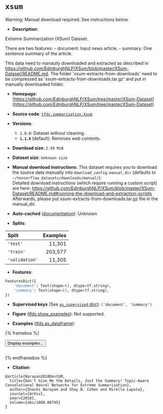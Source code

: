 <div itemscope itemtype="http://schema.org/Dataset">
  <div itemscope itemprop="includedInDataCatalog" itemtype="http://schema.org/DataCatalog">
    <meta itemprop="name" content="TensorFlow Datasets" />
  </div>
  <meta itemprop="name" content="xsum" />
  <meta itemprop="description" content="Extreme Summarization (XSum) Dataset.&#10;&#10;There are two features:&#10;  - document: Input news article.&#10;  - summary: One sentence summary of the article.&#10;&#10;This data need to manaully downloaded and extracted as described in&#10;https://github.com/EdinburghNLP/XSum/blob/master/XSum-Dataset/README.md.&#10;The folder &#x27;xsum-extracts-from-downloads&#x27; need to be compressed as&#10;&#x27;xsum-extracts-from-downloads.tar.gz&#x27; and put in manually downloaded folder.&#10;&#10;To use this dataset:&#10;&#10;```python&#10;import tensorflow_datasets as tfds&#10;&#10;ds = tfds.load(&#x27;xsum&#x27;, split=&#x27;train&#x27;)&#10;for ex in ds.take(4):&#10;  print(ex)&#10;```&#10;&#10;See [the guide](https://www.tensorflow.org/datasets/overview) for more&#10;informations on [tensorflow_datasets](https://www.tensorflow.org/datasets).&#10;&#10;" />
  <meta itemprop="url" content="https://www.tensorflow.org/datasets/catalog/xsum" />
  <meta itemprop="sameAs" content="https://github.com/EdinburghNLP/XSum/tree/master/XSum-Dataset" />
  <meta itemprop="citation" content="@article{Narayan2018DontGM,&#10;  title={Don&#x27;t Give Me the Details, Just the Summary! Topic-Aware Convolutional Neural Networks for Extreme Summarization},&#10;  author={Shashi Narayan and Shay B. Cohen and Mirella Lapata},&#10;  journal={ArXiv},&#10;  year={2018},&#10;  volume={abs/1808.08745}&#10;}" />
</div>

# `xsum`


Warning: Manual download required. See instructions below.

*   **Description**:

Extreme Summarization (XSum) Dataset.

There are two features: - document: Input news article. - summary: One sentence
summary of the article.

This data need to manaully downloaded and extracted as described in
https://github.com/EdinburghNLP/XSum/blob/master/XSum-Dataset/README.md. The
folder 'xsum-extracts-from-downloads' need to be compressed as
'xsum-extracts-from-downloads.tar.gz' and put in manually downloaded folder.

*   **Homepage**:
    [https://github.com/EdinburghNLP/XSum/tree/master/XSum-Dataset](https://github.com/EdinburghNLP/XSum/tree/master/XSum-Dataset)

*   **Source code**:
    [`tfds.summarization.Xsum`](https://github.com/tensorflow/datasets/tree/master/tensorflow_datasets/summarization/xsum.py)

*   **Versions**:

    *   `1.0.0`: Dataset without cleaning.
    *   **`1.1.0`** (default): Removes web contents.

*   **Download size**: `2.59 MiB`

*   **Dataset size**: `Unknown size`

*   **Manual download instructions**: This dataset requires you to
    download the source data manually into `download_config.manual_dir`
    (defaults to `~/tensorflow_datasets/downloads/manual/`):<br/>
    Detailed download instructions (which require running a custom script) are
    here:
    https://github.com/EdinburghNLP/XSum/blob/master/XSum-Dataset/README.md#running-the-download-and-extraction-scripts
    Afterwards, please put xsum-extracts-from-downloads.tar.gz file in the manual_dir.

*   **Auto-cached**
    ([documentation](https://www.tensorflow.org/datasets/performances#auto-caching)):
    Unknown

*   **Splits**:

Split          | Examples
:------------- | -------:
`'test'`       | 11,301
`'train'`      | 203,577
`'validation'` | 11,305

*   **Features**:

```python
FeaturesDict({
    'document': Text(shape=(), dtype=tf.string),
    'summary': Text(shape=(), dtype=tf.string),
})
```

*   **Supervised keys** (See
    [`as_supervised` doc](https://www.tensorflow.org/datasets/api_docs/python/tfds/load#args)):
    `('document', 'summary')`

*   **Figure**
    ([tfds.show_examples](https://www.tensorflow.org/datasets/api_docs/python/tfds/visualization/show_examples)):
    Not supported.

*   **Examples**
    ([tfds.as_dataframe](https://www.tensorflow.org/datasets/api_docs/python/tfds/as_dataframe)):

<!-- mdformat off(HTML should not be auto-formatted) -->

{% framebox %}

<button id="displaydataframe">Display examples...</button>
<div id="dataframecontent" style="overflow-x:auto"></div>
<script src="https://www.gstatic.com/external_hosted/jquery2.min.js"></script>
<script>
var url = "https://storage.googleapis.com/tfds-data/visualization/dataframe/xsum-1.1.0.html";
$(document).ready(() => {
  $("#displaydataframe").click((event) => {
    // Disable the button after clicking (dataframe loaded only once).
    $("#displaydataframe").prop("disabled", true);

    // Pre-fetch and display the content
    $.get(url, (data) => {
      $("#dataframecontent").html(data);
    }).fail(() => {
      $("#dataframecontent").html(
        'Error loading examples. If the error persist, please open '
        + 'a new issue.'
      );
    });
  });
});
</script>

{% endframebox %}

<!-- mdformat on -->

*   **Citation**:

```
@article{Narayan2018DontGM,
  title={Don't Give Me the Details, Just the Summary! Topic-Aware Convolutional Neural Networks for Extreme Summarization},
  author={Shashi Narayan and Shay B. Cohen and Mirella Lapata},
  journal={ArXiv},
  year={2018},
  volume={abs/1808.08745}
}
```

